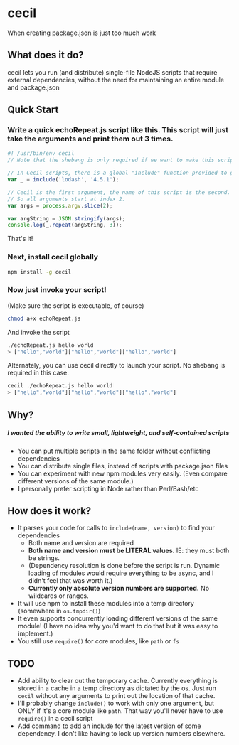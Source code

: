 # cecil
When creating package.json is just too much work

## What does it do?
cecil lets you run (and distribute) single-file NodeJS scripts that require external dependencies, without the need for maintaining an entire module and package.json

## Quick Start
### Write a quick echoRepeat.js script like this. This script will just take the arguments and print them out 3 times.
```js
#! /usr/bin/env cecil
// Note that the shebang is only required if we want to make this script executable

// In Cecil scripts, there is a global "include" function provided to get npm packages.
var _ = include('lodash', '4.5.1');

// Cecil is the first argument, the name of this script is the second.
// So all arguments start at index 2.
var args = process.argv.slice(2);

var argString = JSON.stringify(args);
console.log(_.repeat(argString, 3));
```

That's it!

### Next, install cecil globally

```sh
npm install -g cecil
```

### Now just invoke your script!
(Make sure the script is executable, of course)
```sh
chmod a+x echoRepeat.js
```
And invoke the script
```sh
./echoRepeat.js hello world
> ["hello","world"]["hello","world"]["hello","world"]
```

Alternately, you can use cecil directly to launch your script. No shebang is required in this case.
```sh
cecil ./echoRepeat.js hello world
> ["hello","world"]["hello","world"]["hello","world"]
```

## Why?
##### I wanted the ability to write small, lightweight, and self-contained scripts
- You can put multiple scripts in the same folder without conflicting dependencies
- You can distribute single files, instead of scripts with package.json files
- You can experiment with new npm modules very easily. (Even compare different versions of the same module.)
- I personally prefer scripting in Node rather than Perl/Bash/etc

## How does it work?
- It parses your code for calls to `include(name, version)` to find your dependencies
  - Both name and version are required
  - **Both name and version must be LITERAL values.** IE: they must both be strings.
  - (Dependency resolution is done before the script is run. Dynamic loading of modules would require everything to be async, and I didn't feel that was worth it.)
  - **Currently only absolute version numbers are supported.** No wildcards or ranges.
- It will use npm to install these modules into a temp directory (somewhere in `os.tmpdir()`)
- It even supports concurrently loading different versions of the same module! (I have no idea why you'd want to do that but it was easy to implement.)
- You still use `require()` for core modules, like `path` or `fs`

## TODO
- Add ability to clear out the temporary cache. Currently everything is stored in a cache in a temp directory as dictated by the os. Just run `cecil` without any arguments to print out the location of that cache.
- I'll probably change `include()` to work with only one argument, but ONLY if it's a core module like `path`. That way you'll never have to use `require()` in a cecil script
- Add command to add an include for the latest version of some dependency. I don't like having to look up version numbers elsewhere.
